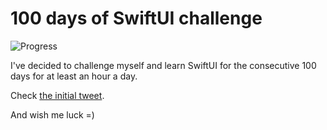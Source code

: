 # 100 days of SwiftUI challenge

![Progress](https://progress-bar.dev/74/?title=84h%2058m%20)


I've decided to challenge myself and learn SwiftUI for the consecutive 100 days for at least an hour a day.

Check [the initial tweet](https://twitter.com/ck3g/status/1188362654324318208).

And wish me luck =)

